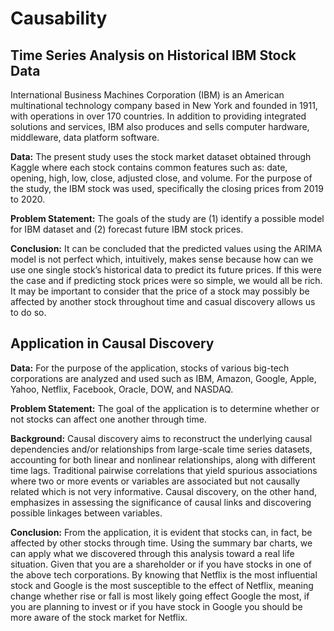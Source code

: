 # Causability

## Time Series Analysis on Historical IBM Stock Data
International Business Machines Corporation (IBM) is an American multinational technology
company based in New York and founded in 1911, with operations in over 170 countries. In
addition to providing integrated solutions and services, IBM also produces and sells computer
hardware, middleware, data platform software.

**Data:** The present study uses the stock market dataset obtained through Kaggle where each
stock contains common features such as: date, opening, high, low, close, adjusted close, and
volume. For the purpose of the study, the IBM stock was used, specifically the closing prices
from 2019 to 2020.

**Problem Statement:**
The goals of the study are (1) identify a possible model for IBM dataset and (2) forecast future IBM stock prices.

**Conclusion:**
It can be concluded that the predicted values using the ARIMA model is not perfect which,
intuitively, makes sense because how can we use one single stock’s historical data to predict its
future prices. If this were the case and if predicting stock prices were so simple, we would all be
rich. It may be important to consider that the price of a stock may possibly be affected by another
stock throughout time and casual discovery allows us to do so.

## Application in Causal Discovery
**Data:**
 For the purpose of the application, stocks of various big-tech corporations are analyzed
and used such as IBM, Amazon, Google, Apple, Yahoo, Netflix, Facebook, Oracle, DOW, and
NASDAQ.

**Problem Statement:**
The goal of the application is to determine whether or not stocks can affect
one another through time.

**Background:**
Causal discovery aims to reconstruct the underlying causal dependencies and/or
relationships from large-scale time series datasets, accounting for both linear and nonlinear
relationships, along with different time lags. Traditional pairwise correlations that yield spurious
associations where two or more events or variables are associated but not causally related which
is not very informative. Causal discovery, on the other hand, emphasizes in assessing the
significance of causal links and discovering possible linkages between variables.

**Conclusion:**
From the application, it is evident that stocks can, in fact, be affected by other stocks through
time. Using the summary bar charts, we can apply what we discovered through this analysis
toward a real life situation. Given that you are a shareholder or if you have stocks in one of the
above tech corporations. By knowing that Netflix is the most influential stock and Google is the
most susceptible to the effect of Netflix, meaning change whether rise or fall is most likely going
effect Google the most, if you are planning to invest or if you have stock in Google you should
be more aware of the stock market for Netflix.
